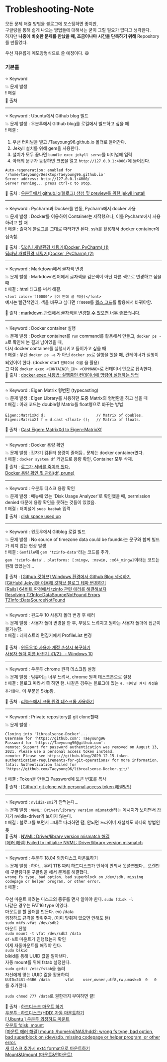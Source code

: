 # Trobleshooting-Note  

모든 문제 해결 방법을 블로그에 포스팅하면 좋지만,  
구글링을 통해 쉽게 나오는 방법들에 대해서는 굳이 그럴 필요가 없다고 생각한다.  
하지만 **나중에 비슷한 문제를 만났을 때, 조금이나마 시간을 단축하기 위해** Repository를 만들었다.  

우선 자유롭게 메모장형식으로 쓸 예정이다. 😆  

### 기본틀  

⭐️ Keyword   
💥 문제 발생  
❗️  해결  
📙 출처  

---  

⭐️ Keyword : Ubuntu에서 Github blog 빌드  
💥 문제 발생 : 우분투에서 Github blog를 로컬에서 빌드하고 싶을 때  
❗️ 해결 :  
1. 우선 터미널을 열고 /Taeyoung96.github.io 폴더로 들어간다.  
2. Jekyll 설치를 위해 gem을 사용한다.  
3. 설치가 모두 끝나면 `bundle exec jekyll serve`를 터미널에 입력  
4. 아래의 문구가 등장하면 크롬을 열고 `http://127.0.0.1:4000/`에 들어간다.  
```
Auto-regeneration: enabled for '/home/taeyoung/Desktop/Taeyoung96.github.io'
Server address: http://127.0.0.1:4000/
Server running... press ctrl-c to stop.
```
📙 출처 : [우분투에서 github.io(블로그) 생성 및 preview를 위한 jekyll install](https://donghwa-kim.github.io/jekyll.html)  

---

⭐️ Keyword : Pycharm과 Docker를 연동, Pycharm에서 docker 사용  
💥 문제 발생 : Docker를 이용하여 Container는 제작했으나, 이를 Pycharm에서 사용하려고 할 때  
❗️ 해결 : 출처에 블로그를 그대로 따라가면 된다. ssh를 활용해서 docker container에 접속함.  

📙 출처 : [딥러닝 개발환경 세팅기(Docker, PyCharm) (1)](https://soundprovider.tistory.com/entry/%EB%94%A5%EB%9F%AC%EB%8B%9D-%EA%B0%9C%EB%B0%9C%ED%99%98%EA%B2%BD-%EC%84%B8%ED%8C%85%EA%B8%B0Docker-PyCharm-1?category=1126937)  
[딥러닝 개발환경 세팅기(Docker, PyCharm) (2)](https://soundprovider.tistory.com/entry/%EB%94%A5%EB%9F%AC%EB%8B%9D-%EA%B0%9C%EB%B0%9C%ED%99%98%EA%B2%BD-%EC%84%B8%ED%8C%85%EA%B8%B0Docker-PyCharm-2?category=1126937?category=1126937)  

---

⭐️ Keyword : Markdown에서 글자색 변경  
💥 문제 발생 : Markdown언어에서 글자색을 검은색이 아닌 다른 색으로 변경하고 싶을 때  
❗️ 해결 : html 태그를 써서 해결.  
`<font color='ff0000'> [이 안에 글 적음]</font>`  
예시는 빨간색인데, 색을 바꾸고 싶다면 `ff0000`를 [헥스 코드](https://namu.wiki/w/%ED%97%A5%EC%8A%A4%20%EC%BD%94%EB%93%9C)를 활용해서 바꿔야함.    

📙 출처 : [markdown 관련해서 글자색을 변경할 수 있으면 너무 좋겠습니다.](https://github.com/yona-projects/yona/issues/474)  

---
⭐️ Keyword : Docker container 실행   
💥 문제 발생 : Docker container를 `run` command를 활용해서 만들고, `docker ps -a`로 확인해 본 결과 남아있을 때,  
             다시 docker container를 실행시키고 들어가고 싶을 때  
❗️  해결 : 우선 `docker ps -a` 가 아닌 `docker ps`로 실행을 했을 때, 컨테이너가 실행이 되있어야 한다. (docker start `컨테이너 이름` 을 활용)  
          그 다음 `docker exec <CONTAINER_ID> <COMMAND>`로 컨테이너 안으로 접속한다.  
📙 출처 : [docker exec 사용법: 실행중인 컨테이너에 명령어 실행하는 방법](https://www.lainyzine.com/ko/article/docker-exec-executing-command-to-running-container/)   

---
⭐️ Keyword : Eigen Matrix 형변환 (typecasting)    
💥 문제 발생 : Eigen Library를 사용하던 도중 Matrix의 형변환을 하고 싶을 때  
❗️ 해결 : 아래 코드는 double형 Matrix를 float형으로 바꾸는 방법  
```
Eigen::MatrixXd d;                       // Matrix of doubles.
Eigen::MatrixXf f = d.cast <float> ();   // Matrix of floats.
```
📙 출처 : [Cast Eigen::MatrixXd to Eigen::MatrixXf](https://stackoverflow.com/questions/24764031/cast-eigenmatrixxd-to-eigenmatrixxf)  

---  

⭐️ Keyword : Docker 용량 확인   
💥 문제 발생 : 갑자기 컴퓨터 용량이 줄어듬.. 문제는 docker container였다.  
❗️  해결 : `docker system df` 커맨드로 용량 확인, Container 모두 삭제.    
📙 출처 : [로그가 서버를 죽이러 왔다.](https://uiandwe.tistory.com/1313)  
         [Docker 용량 확인 및 관리(df, prune)](https://lifeplan-b.tistory.com/146)  

---

⭐️ Keyword : 우분투 디스크 용량 확인    
💥 문제 발생 : 메뉴에 있는 'Disk Usage Analyzer'로 확인했을 때, permission denied 때문에 용량 확인을 못하는 것들이 있었음.    
❗️  해결  :  터미널에 `sudo baobab` 입력  
📙 출처 : [disk space used up](https://askubuntu.com/questions/305554/disk-space-used-up)  

---

⭐️ Keyword : 윈도우에서 Gitblog 로컬 빌드  
💥 문제 발생 : No source of timezone data could be found라는 문구와 함께 빌드가 되지 않는 현상 발생   
❗️  해결 : `Gemfile`에 `gem 'tzinfo-data'`라는 코드를 추가,  
          `gem 'tzinfo-data', platforms: [:mingw, :mswin, :x64_mingw]`이라는 코드는 원래 있었는데...  
          
📙 출처 : [[Github 깃허브] Windows 환경에서 Github Blog 생성하기](https://iingang.github.io/posts/windows-github-set/)  
          [[GitHub] Jekyll을 이용해 깃허브 블로그 테마 변경하기](https://veggietech.tistory.com/32)  
          [[Rails] 64비트 환경에서 tzinfo 관련 에러를 해결해보자](https://honsal.tistory.com/38)  
          [Resolving TZInfo::DataSourceNotFound Errors](https://github.com/tzinfo/tzinfo/wiki/Resolving-TZInfo::DataSourceNotFound-Errors)  
          [TZInfo::DataSourceNotFound](https://github.com/phusion/passenger-docker/issues/195)  

---

⭐️ Keyword : 윈도우 10 사용자 폴더 변경 후 에러  
💥 문제 발생 : 사용자 폴더 변경을 한 후, 부팅도 느려지고 원하는 사용자 폴더에 접근이 불가능함.   
❗️  해결 : 레지스트리 편집기에서 ProfileList 변경   

📙 출처 : [윈도우10 사용자 계정 손상시 복구하기](https://zkim0115.tistory.com/m/282)  
          [사용자 폴더 이름 바꾸기《1/2》 - Windows 10](https://www.tabmode.com/windows10/win10-user-name-change.html)  
          
---

⭐️ Keyword : 우분투 chrome 원격 데스크톱 설정   
💥 문제 발생 : 팀뷰어는 너무 느려서, chrome 원격 데스크톱으로 설정  
❗️  해결 : 블로그 따라서 쭉 하면 됌. 나같은 경우는 블로그에 있는 `4. 터미널 켜서 계정을 추가한다.` 이 부분은 Skip함.     

📙 출처 : [리눅스에서 크롬 원격 데스크톱 사용하기](https://velog.io/@hayaseleu/%EB%A6%AC%EB%88%85%EC%8A%A4%EC%97%90%EC%84%9C-%ED%81%AC%EB%A1%AC-%EC%9B%90%EA%B2%A9-%EB%8D%B0%EC%8A%A4%ED%81%AC%ED%86%B1-%EC%82%AC%EC%9A%A9%ED%95%98%EA%B8%B0)  
          
---

⭐️ Keyword : Private repository를 git clone할때     
💥 문제 발생 :  
```
Cloning into 'librealsense-Docker'...
Username for 'https://github.com': Taeyoung96
Password for 'https://Taeyoung96@github.com': 
remote: Support for password authentication was removed on August 13, 2021. Please use a personal access token instead.
remote: Please see https://github.blog/2020-12-15-token-authentication-requirements-for-git-operations/ for more information.
fatal: Authentication failed for 'https://github.com/Taeyoung96/librealsense-Docker.git/'
```
❗️  해결 : Token을 만들고 Password에 토큰 번호를 복사   
📙 출처 : [[Github] git clone with personal access token 해결방법](https://chashtag.tistory.com/116)  

---

⭐️ Keyword : `nvidia-smi`가 안먹는다...    
💥 문제 발생 : `VNML: Driver/library version mismatch`라는 메시지가 보이면서 갑자기 nvidia-driver가 보이지 않는다.   
❗️  해결 : 블로그를 보면서 그대로 따라하면 됌, 안되면 드라이버 재설치도 하나의 방법인듯   
📙 출처 : [NVML: Driver/library version mismatch 해결](https://hwiyong.tistory.com/85)  
         [[에러 해결] Failed to initialize NVML: Driver/library version mismatch](https://soomiles.github.io/2021/01/13/%EC%97%90%EB%9F%AC-%ED%95%B4%EA%B2%B0-Failed-to-initialize-NVML-Driver-library-version-mismatch/)  
         
         
---

⭐️ Keyword : 우분투 18.04 외장디스크 마운트하기    
💥 문제 발생 : 하아... 무려 1TB 짜리 하드디스크가 인식이 안되서 못쓸뻔했다... 오랜만에 구글링다운 구글링을 해서 문제를 해결했다.  
            `wrong fs type, bad option, bad superblock on /dev/sdb, missing codepage or helper program, or other error.`  
❗️  해결 :  

우선 마운트 하려는 디스크의 종류를 먼저 알아야 한다. `sudo fdisk -l`  
나같은 경우는 FAT16 type 이였다.  
마운트를 할 폴더를 만든다. ex) /data  
외장하드 규격을 맞춰주자. (이미 맞춰져 있으면 안해도 됌)  
`sudo mkfs.vfat /dev/sdb2`  
마운트 진행  
`sudo mount -t vfat /dev/sdb2 /data`  
`df-h`로 마운트가 진행됐는지 확인  
이제 자동마운트를 해줘야 한다.  
`sudo blkid`  
blkid를 통해 UUID 값을 알아낸다.  
자동 mount를 위해 fstab 설정한다.  
`sudo gedit /etc/fstab`을 눌러  
자신에게 맞는 UUID 값을 활용하여  
`UUID=2481-03B6	/data		vfat	user,owner,utf8,rw,umask=0	0	0`  
를 추가한다.  

`sudo chmod 777 /data`로 권한까지 부여하면 끝!  

📙 출처 : [하드디스크 마운트 하기](https://curioso365.tistory.com/115)  
         [우분투 : 하드디스크(HDD) 자동 마운트하기](https://m.blog.naver.com/watney0813/221017927194)  
         [[ Ubuntu ] 우분투 외장하드 마운트](http://perdupper.blogspot.com/2017/09/ubuntu.html)  
         [우분투 fdisk, mount](https://m.blog.naver.com/PostView.naver?isHttpsRedirect=true&blogId=asdf2017&logNo=221152581002)  
         [[마운트 에러 해결] mount: /home/pi/NAS/hdd2: wrong fs type, bad option, bad superblock on /dev/sdb, missing codepage or helper program, or other error.](https://moonfac.tistory.com/53)  
         [새 디스크 추가시 ext4 format으로 마운트하기](https://blog.soobinpark.com/132)  
         [Mount&Umount (마운트&언마운트)](https://lascrea.tistory.com/75)  
         
